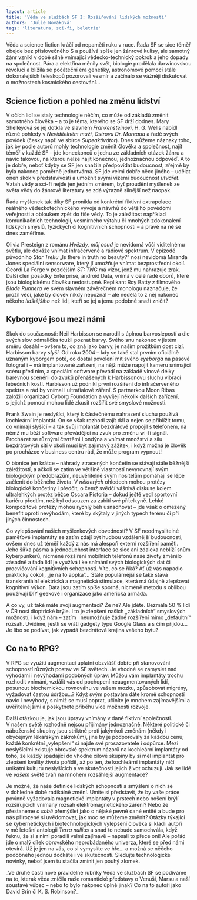 ```yaml
---
layout: article
title: 'Věda ve službách SF I: Rozšiřování lidských možností'
authors: 'Julie Nováková'
tags: 'literatura, sci-fi, beletrie'
---
```


Věda a science fiction kráčí od nepaměti ruku v ruce. Řada SF se sice téměř obejde bez příslovečného S a používá spíše jen žánrové kulisy, ale samotný žánr vznikl v době silně vnímající vědecko-technický pokrok a jeho dopady na společnost. Pára a elektřina měnily svět, biologie prodělala darwinovskou revoluci a blížila se počáteční éra genetiky, astronomové pomocí stále dokonalejších teleskopů pozorovali vesmír a začínalo se vážněji diskutovat o možnostech kosmického cestování…

## Science fiction a pohled na změnu lidství

V očích lidí se staly technologie něčím, co může od základů změnit samotného člověka – a to je téma, kterého se SF drží dodnes. Mary Shelleyová se jej dotkla ve slavném _Frankensteinovi_, H. G. Wells nabídl různé pohledy v _Neviditelném muži_, _Ostrovu Dr. Moreaua_ a řadě svých povídek (česky např. ve sbírce _Supeaktivátor_). Dnes můžeme náznaky toho, jak by podle autorů mohly technologie změnit člověka a společnost, najít téměř v každé SF – jde koneckonců o jednu ze základních otázek žánru a navíc takovou, na kterou nelze najít konečnou, jednoznačnou odpověď. A to je dobře, neboť kdyby se SF jen snažila předpovídat budoucnost, zřejmě by byla nakonec poměrně jednotvárná. SF jde velmi dobře něco jiného – udělat onen skok v představivosti a umožnit svými vizemi budoucnost _utvářet_. Vztah vědy a sci-fi nejde jen jedním směrem, byť proudění myšlenek ze světa vědy do žánrové literatury se zdá výrazně silnější než naopak.

Řada myšlenek tak díky SF pronikla od konkrétní fiktivní extrapolace reálného vědeckotechnického vývoje a návrhů do většího povědomí veřejnosti a obloukem zpět do říše vědy. To je záležitost například komunikačních technologií, vesmírného výtahu či mnohých zdokonalení lidských smyslů, fyzických či kognitivních schopností – a právě na ně se dnes zaměříme.

Olivia Presteign z románu _Hvězdy, můj osud_ je nevidomá vůči viditelnému světlu, ale dokáže vnímat infračervené a rádiové spektrum. V epizodě původního _Star Treku_ „Is there in truth no beauty?“ nosí nevidomá Miranda Jones speciální sensorware, který jí umožňuje vnímat bezprostřední okolí. Geordi La Forge v pozdějším _ST: TNG_ má vizor, jenž mu nahrazuje zrak. Další člen posádky Enterprise, android Data, vnímá v celé řadě oborů, které jsou biologickému člověku nedostupné. Replikant Roy Batty z filmového _Blade Runnera_ ve svém slavném závěrečném monologu naznačuje, že prožil věci, jaké by člověk nikdy nepoznal – ale nedělá to z něj nakonec někoho _lidštějšího_ než lidi, kteří se jej a jemu podobné snaží zničit?

## Kyborgové jsou mezi námi

Skok do současnosti: Neil Harbisson se narodil s úplnou barvoslepostí a dle svých slov odmalička toužil poznat barvy. Svého snu nakonec v jistém směru dosáhl – ovšem to, co zná jako barvy, je našim prožitkům dost cizí. Harbisson barvy _slyší_. Od roku 2004 – kdy se také stal prvním oficiálně uznaným kyborgem poté, co dostal povolení mít svého _eyeborga_ na pasové fotografii – má implantované zařízení, na nějž může napojit kameru snímající scénu před ním, a speciální software převádí na základě vlnové délky barevnou scenérii do zvuků přenášených k Harbissonovu sluchu vibrací lebečních kostí. Harbisson už podnikl první rozšíření do infračerveného spektra a rád by vnímal i ultrafialové záření. S partnerkou Moon Ribas založili organizaci Cyborg Foundation a vyvíjejí několik dalších zařízení, s jejichž pomocí mohou lidé zkusit rozšířit své smyslové možnosti.

Frank Swain je neslyšící, který k částečnému nahrazení sluchu používá kochleární implantát. On se však rozhodl zajít dál a nejen se přiblížit tomu, co vnímají slyšící – a tak svůj implantát bezdrátově propojil s telefonem, na němž mu běží software převádějící na zvuk pro změnu wi-fi signál. Procházet se různými čtvrtěmi Londýna a vnímat množství a sílu bezdrátových sítí v okolí musí být zajímavý zážitek, i když možná je člověk po procházce v business centru rád, že může program vypnout!

O bionice jen krátce – náhrady ztracených končetin se stávají stále běžnější záležitostí, a ačkoli se zatím ve většině vlastností nevyrovnají svým biologickým předobrazům, neuvěřitelně svým nositelům pomáhají se lépe začlenit do běžného života. V _některých_ ohledech mohou protézy biologické končetiny i předčit, o čemž svědčí vášnivá diskuse kolem ultralehkých protéz běžce Oscara Pistoria – dokud ještě vedl sportovní kariéru předtím, než byl odsouzen za zabití své přítelkyně. Lehké kompozitové protézy mohou rychlý běh usnadňovat – jde však o omezený benefit oproti nevýhodám, které by skýtaly v jiných typech terénu či při jiných činnostech.

Co vylepšování našich myšlenkových dovedností? V SF neodmyslitelné paměťové implantáty se zatím zdají být hudbou vzdálenější budoucnosti, ovšem dnes už téměř každý z nás má alespoň externí rozšíření paměti. Jeho šířka pásma a jednoduchost interface se sice ani zdaleka neblíží snům kyberpunkerů, nicméně rozšíření mobilních telefonů naše životy změnilo zásadně a řada lidí je využívá i ke snímání svých biologických dat či procvičování kognitivních schopností. Víte, co se říká? Ať už vás napadlo prakticky cokoli, „je na to appka“… Stále populárnější se také stává transkraniální elektrická a magnetická stimulace, která má údajně zlepšovat kognitivní výkon. Data jsou zatím spíše sporná, nicméně metodu s oblibou používají DIY geekové i organizace jako americká armáda.

A co vy, už také máte svoji augmentaci? Že ne? Ale jděte. Bezmála 50 % lidí v ČR nosí dioptrické brýle. I to je zlepšení našich „základních“ smyslových možností, i když nám – zatím   neumožňuje žádné rozšíření mimo „defaultní“ rozsah. Uvidíme, jestli se vrátí gadgety typu Google Glass a s čím přijdou… Je libo se podívat, jak vypadá bezdrátová krajina vašeho bytu?

## Co na to RPG?

V RPG se využití augmentací uplatní obzvlášť dobře při stanovování schopností různých postav ve SF světech. Je vhodné se zamyslet nad výhodami i nevýhodami podobných úprav: Můžou vám implantáty trochu rozhodit vnímání, vzdálit vás od pochopení neaugmentovaných lidí, posunout biochemickou rovnováhu ve vašem mozku, způsobovat migrény, vyžadovat častou údržbu…? Když svým postavám dáte kromě schopností navíc i nevýhody, s nimiž se musí poprat, učiníte je mnohem zajímavějšími a uvěřitelnějšími a poskytnete příběhu více možností rozvoje.

Další otázkou je, jak jsou úpravy vnímány v dané fiktivní společnosti. V našem světě rozhodně nejsou přijímány jednoznačně. Některé politické či náboženské skupiny jsou striktně proti jakýmkoli změnám (někdy i obyčejným lékařským zákrokům), jiné by je podporovaly za každou cenu; každé konkrétní „vylepšení“ si najde své prosazovatele i odpůrce. Mezi neslyšícími existuje obrovské spektrum názorů na kochleární implantáty od toho, že každý spadající do vhodné cílové skupiny by si měl implantát pro zlepšení kvality života pořídit, až po ten, že kochleární implantáty ničí unikátní kulturu neslyšících a ve skutečnosti jejich život ochuzují. Jak se lidé ve _vašem_ světě tváří na mnohem rozsáhlejší augmentace?

Je možné, že naše definice lidských schopností a smýšlení o nich se v dohledné době radikálně změní. Umíte si představit, že by vaše práce povinně vyžadovala magnetické implantáty v prstech nebo nošení brýlí rozšiřujících vnímaný rozsah elektromagnetického záření? Nebo že přestaneme _o sobě_ přemýšlet jako o nějaké pevně dané entitě a bude pro nás přirozené si uvědomovat, jak moc se můžeme změnit? Otázky týkající se kybernetických i biotechnologických vylepšení člověka si kladli autoři v mé letošní antologii _Terra nullius_ a snad to nebude samochvála, když řeknu, že si s nimi poradili velmi zajímavě – napsali to přece oni! Ale pořád jde o malý dílek obrovského neprobádaného univerza, které se před námi otevírá. Už je jen na vás, co si vymyslíte ve hře… a možná se něčeho podobného jednou dočkáte i ve skutečnosti. Sledujte technologické novinky, neboť jsem tu stačila zmínit jen pouhý zlomek.

<p class="sample">_Ve druhé části nové pravidelné rubriky Věda ve službách SF se podíváme na to, kterak věda zničila naše romantické představy o Venuši, Marsu a naší soustavě vůbec – nebo to bylo nakonec úplně jinak? Co na to autoři jako David Brin či K. S. Robinson?_</p>
